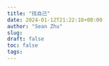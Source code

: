 ```yaml
---
title: "找自己"
date: 2024-01-12T21:22:18+08:00
author: "Sean Zhu"
slug:
draft: false
toc: false
tags: 
---
```

